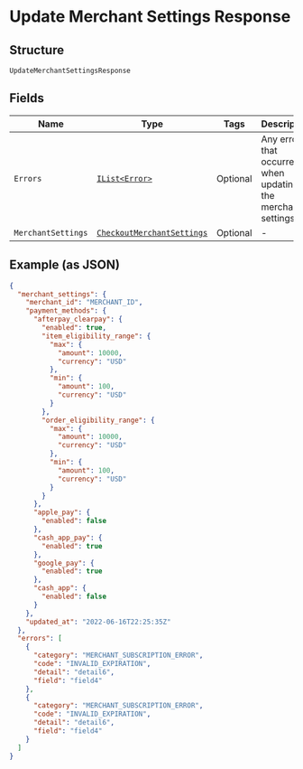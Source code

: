 
# Update Merchant Settings Response

## Structure

`UpdateMerchantSettingsResponse`

## Fields

| Name | Type | Tags | Description |
|  --- | --- | --- | --- |
| `Errors` | [`IList<Error>`](../../doc/models/error.md) | Optional | Any errors that occurred when updating the merchant settings. |
| `MerchantSettings` | [`CheckoutMerchantSettings`](../../doc/models/checkout-merchant-settings.md) | Optional | - |

## Example (as JSON)

```json
{
  "merchant_settings": {
    "merchant_id": "MERCHANT_ID",
    "payment_methods": {
      "afterpay_clearpay": {
        "enabled": true,
        "item_eligibility_range": {
          "max": {
            "amount": 10000,
            "currency": "USD"
          },
          "min": {
            "amount": 100,
            "currency": "USD"
          }
        },
        "order_eligibility_range": {
          "max": {
            "amount": 10000,
            "currency": "USD"
          },
          "min": {
            "amount": 100,
            "currency": "USD"
          }
        }
      },
      "apple_pay": {
        "enabled": false
      },
      "cash_app_pay": {
        "enabled": true
      },
      "google_pay": {
        "enabled": true
      },
      "cash_app": {
        "enabled": false
      }
    },
    "updated_at": "2022-06-16T22:25:35Z"
  },
  "errors": [
    {
      "category": "MERCHANT_SUBSCRIPTION_ERROR",
      "code": "INVALID_EXPIRATION",
      "detail": "detail6",
      "field": "field4"
    },
    {
      "category": "MERCHANT_SUBSCRIPTION_ERROR",
      "code": "INVALID_EXPIRATION",
      "detail": "detail6",
      "field": "field4"
    }
  ]
}
```

